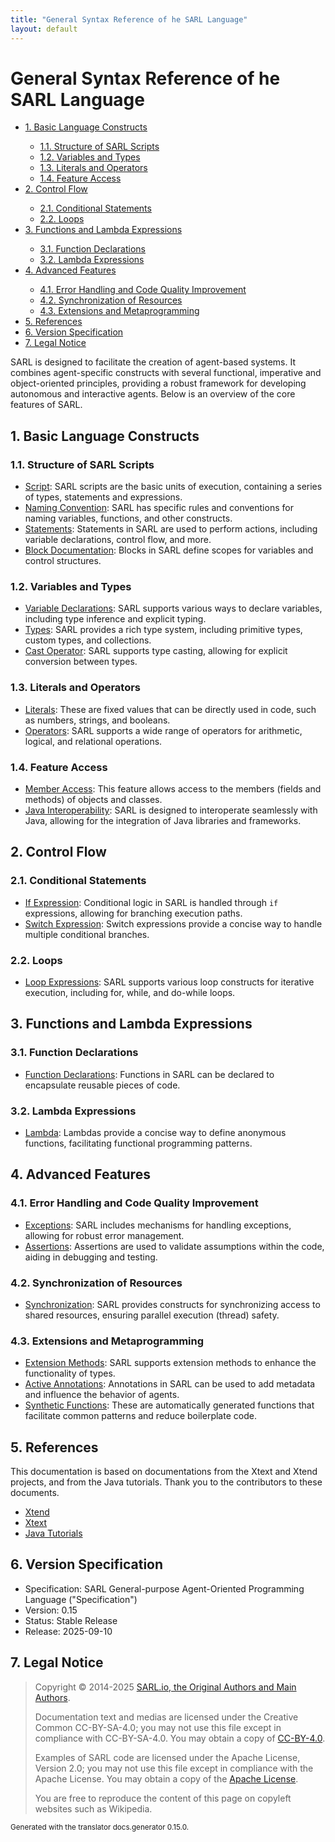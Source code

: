 ```yaml
---
title: "General Syntax Reference of he SARL Language"
layout: default
---
```


# General Syntax Reference of he SARL Language


<ul class="page_outline" id="page_outline">

<li><a href="#1-basic-language-constructs">1. Basic Language Constructs</a></li>
<ul>
  <li><a href="#11-structure-of-sarl-scripts">1.1. Structure of SARL Scripts</a></li>
  <li><a href="#12-variables-and-types">1.2. Variables and Types</a></li>
  <li><a href="#13-literals-and-operators">1.3. Literals and Operators</a></li>
  <li><a href="#14-feature-access">1.4. Feature Access</a></li>
</ul>
<li><a href="#2-control-flow">2. Control Flow</a></li>
<ul>
  <li><a href="#21-conditional-statements">2.1. Conditional Statements</a></li>
  <li><a href="#22-loops">2.2. Loops</a></li>
</ul>
<li><a href="#3-functions-and-lambda-expressions">3. Functions and Lambda Expressions</a></li>
<ul>
  <li><a href="#31-function-declarations">3.1. Function Declarations</a></li>
  <li><a href="#32-lambda-expressions">3.2. Lambda Expressions</a></li>
</ul>
<li><a href="#4-advanced-features">4. Advanced Features</a></li>
<ul>
  <li><a href="#41-error-handling-and-code-quality-improvement">4.1. Error Handling and Code Quality Improvement</a></li>
  <li><a href="#42-synchronization-of-resources">4.2. Synchronization of Resources</a></li>
  <li><a href="#43-extensions-and-metaprogramming">4.3. Extensions and Metaprogramming</a></li>
</ul>
<li><a href="#5-references">5. References</a></li>
<li><a href="#6-version-specification">6. Version Specification</a></li>
<li><a href="#7-legal-notice">7. Legal Notice</a></li>

</ul>


SARL is designed to facilitate the creation of agent-based systems. It combines agent-specific constructs with several functional, imperative and object-oriented principles, providing a robust framework for developing autonomous and interactive agents. Below is an overview of the core features of SARL.

## 1. Basic Language Constructs

### 1.1. Structure of SARL Scripts

- [Script](./Script.html): SARL scripts are the basic units of execution, containing a series of types, statements and expressions.
- [Naming Convention](./Names.html): SARL has specific rules and conventions for naming variables, functions, and other constructs.
- [Statements](./Statements.html): Statements in SARL are used to perform actions, including variable declarations, control flow, and more.
- [Block Documentation](./Block.html): Blocks in SARL define scopes for variables and control structures.

### 1.2. Variables and Types

- [Variable Declarations](./VarDecls.html): SARL supports various ways to declare variables, including type inference and explicit typing.
- [Types](./Types.html): SARL provides a rich type system, including primitive types, custom types, and collections.
- [Cast Operator](./Cast.html): SARL supports type casting, allowing for explicit conversion between types.

### 1.3. Literals and Operators

- [Literals](./Literals.html): These are fixed values that can be directly used in code, such as numbers, strings, and booleans.
- [Operators](./Operators.html): SARL supports a wide range of operators for arithmetic, logical, and relational operations.

### 1.4. Feature Access

- [Member Access](./MemberAccess.html): This feature allows access to the members (fields and methods) of objects and classes.
- [Java Interoperability](./JavaInterroperability.html): SARL is designed to interoperate seamlessly with Java, allowing for the integration of Java libraries and frameworks.

## 2. Control Flow

### 2.1. Conditional Statements

- [If Expression](./IfExpression.html): Conditional logic in SARL is handled through `if` expressions, allowing for branching execution paths.
- [Switch Expression](./SwitchExpression.html): Switch expressions provide a concise way to handle multiple conditional branches.

### 2.2. Loops

- [Loop Expressions](./LoopExpression.html): SARL supports various loop constructs for iterative execution, including for, while, and do-while loops.

## 3. Functions and Lambda Expressions

### 3.1. Function Declarations

- [Function Declarations](./FuncDecls.html): Functions in SARL can be declared to encapsulate reusable pieces of code.

### 3.2. Lambda Expressions

- [Lambda](./Lambda.html): Lambdas provide a concise way to define anonymous functions, facilitating functional programming patterns.

## 4. Advanced Features

### 4.1. Error Handling and Code Quality Improvement

- [Exceptions](./Exception.html): SARL includes mechanisms for handling exceptions, allowing for robust error management.
- [Assertions](./Assertion.html): Assertions are used to validate assumptions within the code, aiding in debugging and testing.

### 4.2. Synchronization of Resources

- [Synchronization](./Synchronization.html): SARL provides constructs for synchronizing access to shared resources, ensuring parallel execution (thread) safety.

### 4.3. Extensions and Metaprogramming

- [Extension Methods](./Extension.html): SARL supports extension methods to enhance the functionality of types.
- [Active Annotations](./ActiveAnnotations.html): Annotations in SARL can be used to add metadata and influence the behavior of agents.
- [Synthetic Functions](./SyntheticFunctions.html): These are automatically generated functions that facilitate common patterns and reduce boilerplate code.


## 5. References

This documentation is based on documentations from the Xtext and Xtend projects, and from the Java tutorials.
Thank you to the contributors to these documents.

* [Xtend](https://www.eclipse.org/xtend/documentation.html)
* [Xtext](https://www.eclipse.org/Xtext/documentation.html)
* [Java Tutorials](https://docs.oracle.com/javase/tutorial/)

## 6. Version Specification

* Specification: SARL General-purpose Agent-Oriented Programming Language ("Specification")
* Version: 0.15
* Status: Stable Release
* Release: 2025-09-10

## 7. Legal Notice

> Copyright &copy; 2014-2025 [SARL.io, the Original Authors and Main Authors](http://www.sarl.io/about/index.html).
>
> Documentation text and medias are licensed under the Creative Common CC-BY-SA-4.0;
> you may not use this file except in compliance with CC-BY-SA-4.0.
> You may obtain a copy of [CC-BY-4.0](https://creativecommons.org/licenses/by-sa/4.0/deed.en).
>
> Examples of SARL code are licensed under the Apache License, Version 2.0;
> you may not use this file except in compliance with the Apache License.
> You may obtain a copy of the [Apache License](http://www.apache.org/licenses/LICENSE-2.0).
>
> You are free to reproduce the content of this page on copyleft websites such as Wikipedia.

<small>Generated with the translator docs.generator 0.15.0.</small>
